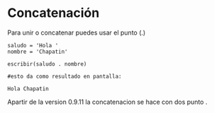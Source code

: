 # Concatenación

Para unir o concatenar puedes usar el punto \(.\)

```
saludo = 'Hola '
nombre = 'Chapatin'

escribir(saludo . nombre)

#esto da como resultado en pantalla:

Hola Chapatin
```

Apartir de la version 0.9.11 la concatenacion se hace con dos punto . 

```

```



